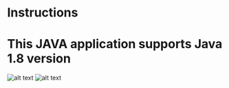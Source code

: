 # Instructions
 # This JAVA application supports Java 1.8 version
![alt text](https://www.tatvasoft.com/blog/wp-content/uploads/2020/10/How-to-Integrate-SonarQube-with-Jenkins.jpg)
![alt text](https://hashnode.com/utility/r?url=https%3A%2F%2Fcdn.hashnode.com%2Fres%2Fhashnode%2Fimage%2Fupload%2Fv1682502894240%2Ffb359194-a303-4ddd-8cfb-5a5cd2c16787.png%3Fw%3D1200%26h%3D630%26fit%3Dcrop%26crop%3Dentropy%26auto%3Dcompress%2Cformat%26format%3Dwebp%26fm%3Dpng)
